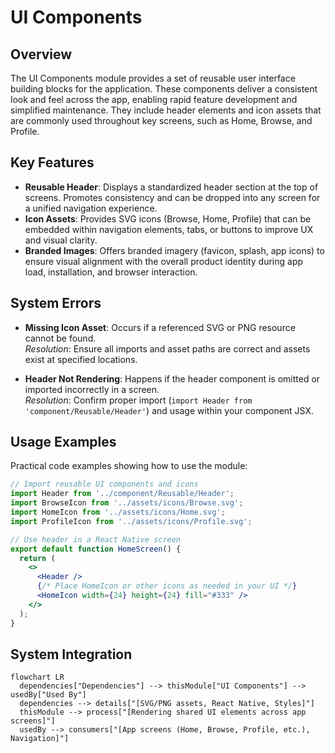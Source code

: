 # UI Components

## Overview
The UI Components module provides a set of reusable user interface building blocks for the application. These components deliver a consistent look and feel across the app, enabling rapid feature development and simplified maintenance. They include header elements and icon assets that are commonly used throughout key screens, such as Home, Browse, and Profile.

## Key Features

- **Reusable Header**: Displays a standardized header section at the top of screens. Promotes consistency and can be dropped into any screen for a unified navigation experience.
- **Icon Assets**: Provides SVG icons (Browse, Home, Profile) that can be embedded within navigation elements, tabs, or buttons to improve UX and visual clarity.
- **Branded Images**: Offers branded imagery (favicon, splash, app icons) to ensure visual alignment with the overall product identity during app load, installation, and browser interaction.

## System Errors

- **Missing Icon Asset**: Occurs if a referenced SVG or PNG resource cannot be found.  
  *Resolution*: Ensure all imports and asset paths are correct and assets exist at specified locations.

- **Header Not Rendering**: Happens if the header component is omitted or imported incorrectly in a screen.  
  *Resolution*: Confirm proper import (`import Header from 'component/Reusable/Header'`) and usage within your component JSX.

## Usage Examples

Practical code examples showing how to use the module:

```jsx
// Import reusable UI components and icons
import Header from '../component/Reusable/Header';
import BrowseIcon from '../assets/icons/Browse.svg';
import HomeIcon from '../assets/icons/Home.svg';
import ProfileIcon from '../assets/icons/Profile.svg';

// Use header in a React Native screen
export default function HomeScreen() {
  return (
    <>
      <Header />
      {/* Place HomeIcon or other icons as needed in your UI */}
      <HomeIcon width={24} height={24} fill="#333" />
    </>
  );
}
```

## System Integration

```mermaid
flowchart LR
  dependencies["Dependencies"] --> thisModule["UI Components"] --> usedBy["Used By"]
  dependencies --> details["[SVG/PNG assets, React Native, Styles]"]
  thisModule --> process["[Rendering shared UI elements across app screens]"] 
  usedBy --> consumers["[App screens (Home, Browse, Profile, etc.), Navigation]"]
```
